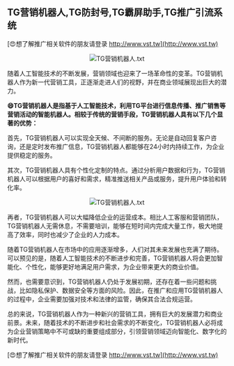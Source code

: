 ## **TG营销机器人,TG防封号,TG霸屏助手,TG推广引流系统**

[😍想了解推广相关软件的朋友请登录 http://www.vst.tw](http://www.vst.tw)

 <center><img src="https://vst.tw/MP4/tuiguang/png/8.png" alt="TG营销机器人.txt"></center>

随着人工智能技术的不断发展，营销领域也迎来了一场革命性的变革。TG营销机器人作为新一代营销工具，正逐渐走进人们的视野，并在商业领域展现出巨大的潜力。

**😄TG营销机器人是指基于人工智能技术，利用TG平台进行信息传播、推广销售等营销活动的智能机器人。相较于传统的营销手段，TG营销机器人具有以下几个显著的优势：**

首先，TG营销机器人可以实现全天候、不间断的服务。无论是自动回复客户咨询，还是定时发布推广信息，TG营销机器人都能够在24小时内持续工作，为企业提供稳定的服务。

其次，TG营销机器人具有个性化定制的特点。通过分析用户数据和行为，TG营销机器人可以根据用户的喜好和需求，精准推送相关产品或服务，提升用户体验和转化率。

 <center><img src="https://vst.tw/MP4/tuiguang/png/7.png" alt="TG营销机器人.txt"></center>

再者，TG营销机器人可以大幅降低企业的运营成本。相比人工客服和营销团队，TG营销机器人无需休息，不需要培训，能够在短时间内完成大量工作，极大地提高了效率，同时也减少了企业的人力成本。

随着TG营销机器人在市场中的应用逐渐增多，人们对其未来发展也充满了期待。可以预见的是，随着人工智能技术的不断进步和完善，TG营销机器人将会更加智能化、个性化，能够更好地满足用户需求，为企业带来更大的商业价值。

然而，也需要意识到，TG营销机器人仍处于发展初期，还存在着一些问题和挑战，比如隐私保护、数据安全等方面的风险。因此，在推广和应用TG营销机器人的过程中，企业需要加强对技术和法律的监管，确保其合法合规运营。

总的来说，TG营销机器人作为一种新兴的营销工具，拥有巨大的发展潜力和商业前景。未来，随着技术的不断进步和社会需求的不断变化，TG营销机器人必将成为企业营销策略中不可或缺的重要组成部分，引领营销领域迈向智能化、数字化的新时代。

[😍想了解推广相关软件的朋友请登录 http://www.vst.tw](http://www.vst.tw)




